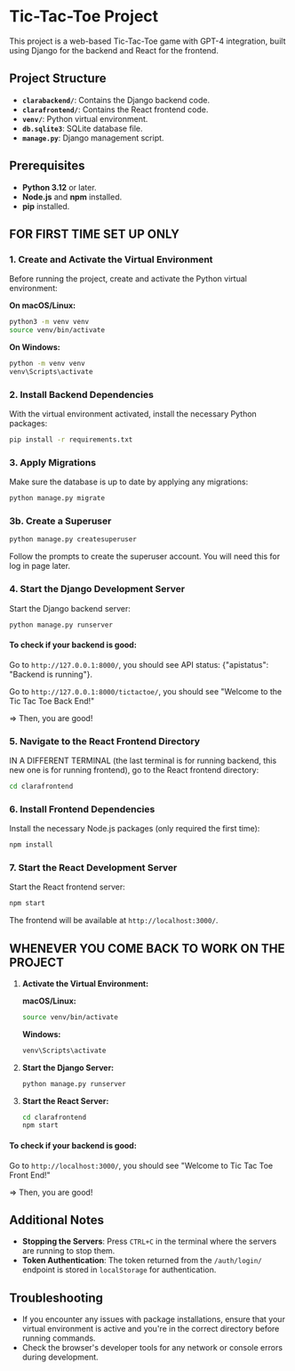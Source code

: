 # Tic-Tac-Toe Project

This project is a web-based Tic-Tac-Toe game with GPT-4 integration, built using Django for the backend and React for the frontend.

## Project Structure

- **`clarabackend/`**: Contains the Django backend code.
- **`clarafrontend/`**: Contains the React frontend code.
- **`venv/`**: Python virtual environment.
- **`db.sqlite3`**: SQLite database file.
- **`manage.py`**: Django management script.

## Prerequisites

- **Python 3.12** or later.
- **Node.js** and **npm** installed.
- **pip** installed.

## FOR FIRST TIME SET UP ONLY

### 1. Create and Activate the Virtual Environment

Before running the project, create and activate the Python virtual environment:

**On macOS/Linux:**

```bash
python3 -m venv venv
source venv/bin/activate
```

**On Windows:**

```bash
python -m venv venv
venv\Scripts\activate
```

### 2. Install Backend Dependencies

With the virtual environment activated, install the necessary Python packages:

```bash
pip install -r requirements.txt
```

### 3. Apply Migrations

Make sure the database is up to date by applying any migrations:

```bash
python manage.py migrate
```

### 3b. Create a Superuser

```bash
python manage.py createsuperuser
```
Follow the prompts to create the superuser account. You will need this for log in page later.

### 4. Start the Django Development Server

Start the Django backend server:

```bash
python manage.py runserver
```

#### To check if your backend is good:

Go to `http://127.0.0.1:8000/`, you should see API status: {"apistatus": "Backend is running"}.

Go to `http://127.0.0.1:8000/tictactoe/`, you should see "Welcome to the Tic Tac Toe Back End!"

=> Then, you are good!

### 5. Navigate to the React Frontend Directory

IN A DIFFERENT TERMINAL (the last terminal is for running backend, this new one is for running frontend), go to the React frontend directory:

```bash
cd clarafrontend
```

### 6. Install Frontend Dependencies

Install the necessary Node.js packages (only required the first time):

```bash
npm install
```

### 7. Start the React Development Server

Start the React frontend server:

```bash
npm start
```

The frontend will be available at `http://localhost:3000/`.

## WHENEVER YOU COME BACK TO WORK ON THE PROJECT

1. **Activate the Virtual Environment:**

    **macOS/Linux:**
    ```bash
    source venv/bin/activate
    ```

    **Windows:**
    ```bash
    venv\Scripts\activate
    ```

2. **Start the Django Server:**

    ```bash
    python manage.py runserver
    ```

3. **Start the React Server:**

    ```bash
    cd clarafrontend
    npm start
    ```

#### To check if your backend is good:

Go to `http://localhost:3000/`, you should see "Welcome to Tic Tac Toe Front End!"

=> Then, you are good!

## Additional Notes

- **Stopping the Servers**: Press `CTRL+C` in the terminal where the servers are running to stop them.
- **Token Authentication**: The token returned from the `/auth/login/` endpoint is stored in `localStorage` for authentication.

## Troubleshooting

- If you encounter any issues with package installations, ensure that your virtual environment is active and you're in the correct directory before running commands.
- Check the browser's developer tools for any network or console errors during development.